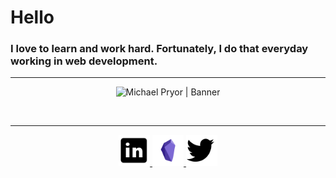 # Hello

### I love to learn and work hard. Fortunately, I do that everyday working in web development.

----

<p align="center">
<img  alt="Michael Pryor | Banner" width="1218px"   src="https://github.com/michaeldavidpryor/michaeldavidpryor/blob/main/final_6071d31f9768570069b62c24_125077.gif?raw=true" />
</p>

<br />

----

<p align="center">
<a href="https://www.linkedin.com/in/mdpryor/">
<img alt="Michael Pryor | LinkedIn" width="50px" src="https://raw.githubusercontent.com/michaeldavidpryor/svg2/5ffeb4b81b28cf6cf956c63e2a40996973cf7a9a/linkedin.svg" />
</a>

<a href="https://publish.obsidian.md/mdp-wiki">
<img alt="Michael Pryor | Obsidian" width="50px" src="https://raw.githubusercontent.com/michaeldavidpryor/svg2/4e2a40c873e0e6f253ce3d16d8dc89dc284f2e55/obsidian.svg" />
</a>

<a href="https://twitter.com/capsaicin_hurts">
<img alt="Michael Pryor | Medium" width="50px" src="https://raw.githubusercontent.com/michaeldavidpryor/svg2/5ffeb4b81b28cf6cf956c63e2a40996973cf7a9a/twitter.svg" />
</a>




